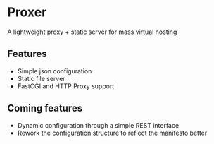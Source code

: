 Proxer
======

A lightweight proxy + static server for mass virtual hosting

Features
--------

* Simple json configuration
* Static file server
* FastCGI and HTTP Proxy support

Coming features
---------------

* Dynamic configuration through a simple REST interface
* Rework the configuration structure to reflect the manifesto better
